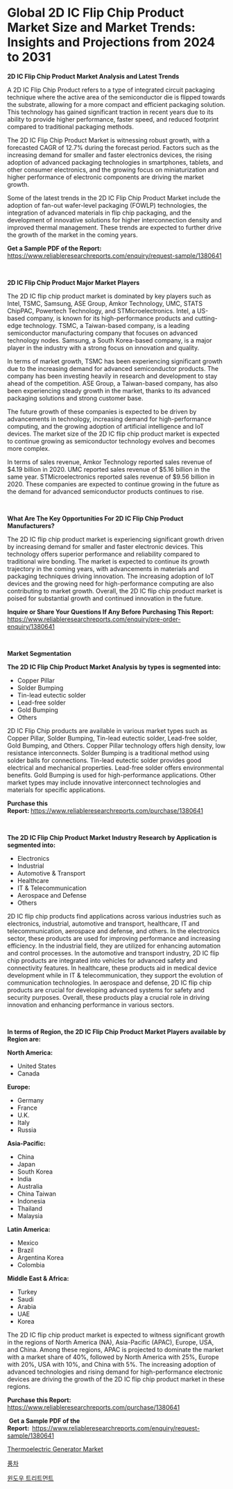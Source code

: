 <p><h1>Global 2D IC Flip Chip Product Market Size and Market Trends: Insights and Projections from 2024 to 2031</h1></p><p><strong>2D IC Flip Chip Product Market Analysis and Latest Trends</strong></p>
<p><p>A 2D IC Flip Chip Product refers to a type of integrated circuit packaging technique where the active area of the semiconductor die is flipped towards the substrate, allowing for a more compact and efficient packaging solution. This technology has gained significant traction in recent years due to its ability to provide higher performance, faster speed, and reduced footprint compared to traditional packaging methods.</p><p>The 2D IC Flip Chip Product Market is witnessing robust growth, with a forecasted CAGR of 12.7% during the forecast period. Factors such as the increasing demand for smaller and faster electronics devices, the rising adoption of advanced packaging technologies in smartphones, tablets, and other consumer electronics, and the growing focus on miniaturization and higher performance of electronic components are driving the market growth.</p><p>Some of the latest trends in the 2D IC Flip Chip Product Market include the adoption of fan-out wafer-level packaging (FOWLP) technologies, the integration of advanced materials in flip chip packaging, and the development of innovative solutions for higher interconnection density and improved thermal management. These trends are expected to further drive the growth of the market in the coming years.</p></p>
<p><strong>Get a Sample PDF of the Report:&nbsp;</strong> <a href="https://www.reliableresearchreports.com/enquiry/request-sample/1380641">https://www.reliableresearchreports.com/enquiry/request-sample/1380641</a></p>
<p>&nbsp;</p>
<p><strong>2D IC Flip Chip Product Major Market Players</strong></p>
<p><p>The 2D IC flip chip product market is dominated by key players such as Intel, TSMC, Samsung, ASE Group, Amkor Technology, UMC, STATS ChipPAC, Powertech Technology, and STMicroelectronics. Intel, a US-based company, is known for its high-performance products and cutting-edge technology. TSMC, a Taiwan-based company, is a leading semiconductor manufacturing company that focuses on advanced technology nodes. Samsung, a South Korea-based company, is a major player in the industry with a strong focus on innovation and quality.</p><p>In terms of market growth, TSMC has been experiencing significant growth due to the increasing demand for advanced semiconductor products. The company has been investing heavily in research and development to stay ahead of the competition. ASE Group, a Taiwan-based company, has also been experiencing steady growth in the market, thanks to its advanced packaging solutions and strong customer base.</p><p>The future growth of these companies is expected to be driven by advancements in technology, increasing demand for high-performance computing, and the growing adoption of artificial intelligence and IoT devices. The market size of the 2D IC flip chip product market is expected to continue growing as semiconductor technology evolves and becomes more complex.</p><p>In terms of sales revenue, Amkor Technology reported sales revenue of $4.19 billion in 2020. UMC reported sales revenue of $5.16 billion in the same year. STMicroelectronics reported sales revenue of $9.56 billion in 2020. These companies are expected to continue growing in the future as the demand for advanced semiconductor products continues to rise.</p></p>
<p>&nbsp;</p>
<p><strong>What Are The Key Opportunities For 2D IC Flip Chip Product Manufacturers?</strong></p>
<p><p>The 2D IC flip chip product market is experiencing significant growth driven by increasing demand for smaller and faster electronic devices. This technology offers superior performance and reliability compared to traditional wire bonding. The market is expected to continue its growth trajectory in the coming years, with advancements in materials and packaging techniques driving innovation. The increasing adoption of IoT devices and the growing need for high-performance computing are also contributing to market growth. Overall, the 2D IC flip chip product market is poised for substantial growth and continued innovation in the future.</p></p>
<p><strong>Inquire or Share Your Questions If Any Before Purchasing This Report:</strong> <a href="https://www.reliableresearchreports.com/enquiry/pre-order-enquiry/1380641">https://www.reliableresearchreports.com/enquiry/pre-order-enquiry/1380641</a></p>
<p>&nbsp;</p>
<p><strong>Market Segmentation</strong></p>
<p><strong>The 2D IC Flip Chip Product Market Analysis by types is segmented into:</strong></p>
<p><ul><li>Copper Pillar</li><li>Solder Bumping</li><li>Tin-lead eutectic solder</li><li>Lead-free solder</li><li>Gold Bumping</li><li>Others</li></ul></p>
<p><p>2D IC Flip Chip products are available in various market types such as Copper Pillar, Solder Bumping, Tin-lead eutectic solder, Lead-free solder, Gold Bumping, and Others. Copper Pillar technology offers high density, low resistance interconnects. Solder Bumping is a traditional method using solder balls for connections. Tin-lead eutectic solder provides good electrical and mechanical properties. Lead-free solder offers environmental benefits. Gold Bumping is used for high-performance applications. Other market types may include innovative interconnect technologies and materials for specific applications.</p></p>
<p><strong>Purchase this Report:&nbsp;</strong><a href="https://www.reliableresearchreports.com/purchase/1380641">https://www.reliableresearchreports.com/purchase/1380641</a></p>
<p>&nbsp;</p>
<p><strong>The 2D IC Flip Chip Product Market Industry Research by Application is segmented into:</strong></p>
<p><ul><li>Electronics</li><li>Industrial</li><li>Automotive & Transport</li><li>Healthcare</li><li>IT & Telecommunication</li><li>Aerospace and Defense</li><li>Others</li></ul></p>
<p><p>2D IC flip chip products find applications across various industries such as electronics, industrial, automotive and transport, healthcare, IT and telecommunication, aerospace and defense, and others. In the electronics sector, these products are used for improving performance and increasing efficiency. In the industrial field, they are utilized for enhancing automation and control processes. In the automotive and transport industry, 2D IC flip chip products are integrated into vehicles for advanced safety and connectivity features. In healthcare, these products aid in medical device development while in IT & telecommunication, they support the evolution of communication technologies. In aerospace and defense, 2D IC flip chip products are crucial for developing advanced systems for safety and security purposes. Overall, these products play a crucial role in driving innovation and enhancing performance in various sectors.</p></p>
<p>&nbsp;</p>
<p><strong>In terms of Region, the 2D IC Flip Chip Product Market Players available by Region are:</strong></p>
<p>
    <p> <strong> North America: </strong>
        <ul>
            <li>United States</li>
            <li>Canada</li>
        </ul>
        </p> 
    <p> <strong> Europe: </strong>
        <ul>
            <li>Germany</li>
            <li>France</li>
            <li>U.K.</li>
            <li>Italy</li>
            <li>Russia</li>
        </ul>
        </p> 
    <p> <strong> Asia-Pacific: </strong>
        <ul>
            <li>China</li>
            <li>Japan</li>
            <li>South Korea</li>
            <li>India</li>
            <li>Australia</li>
            <li>China Taiwan</li>
            <li>Indonesia</li>
            <li>Thailand</li>
            <li>Malaysia</li>
        </ul>
        </p> 
    <p> <strong> Latin America: </strong>
        <ul>
            <li>Mexico</li>
            <li>Brazil</li>
            <li>Argentina Korea</li>
            <li>Colombia</li>
        </ul>
        </p> 
    <p> <strong> Middle East & Africa: </strong>
        <ul>
            <li>Turkey</li>
            <li>Saudi</li>
            <li>Arabia</li>
            <li>UAE</li>
            <li>Korea</li>
        </ul>
    </p>
    </p>
<p><p>The 2D IC flip chip product market is expected to witness significant growth in the regions of North America (NA), Asia-Pacific (APAC), Europe, USA, and China. Among these regions, APAC is projected to dominate the market with a market share of 40%, followed by North America with 25%, Europe with 20%, USA with 10%, and China with 5%. The increasing adoption of advanced technologies and rising demand for high-performance electronic devices are driving the growth of the 2D IC flip chip product market in these regions.</p></p>
<p><strong>Purchase this Report: </strong><a href="https://www.reliableresearchreports.com/purchase/1380641">https://www.reliableresearchreports.com/purchase/1380641</a></p>
<p>&nbsp;<strong>Get a Sample PDF of the Report:&nbsp;&nbsp;</strong><a href="https://www.reliableresearchreports.com/enquiry/request-sample/1380641">https://www.reliableresearchreports.com/enquiry/request-sample/1380641</a></p>
<p><strong></strong></p>
<p><p><a href="https://medium.com/@kaylagreenj1521/thermoelectric-generator-market-size-reveals-the-best-marketing-channels-in-global-industry-6320e3b1dae6">Thermoelectric Generator Market</a></p><p><a href="https://medium.com/@travisohan56562023/%ED%92%8D%EC%B0%A8-%EC%8B%9C%EC%9E%A5-%EC%A7%80%ED%91%9C-%ED%95%B4%EB%8F%85-%EC%8B%9C%EC%9E%A5-%EC%A0%90%EC%9C%A0%EC%9C%A8-%ED%8A%B8%EB%A0%8C%EB%93%9C-%EB%B0%8F-%EC%84%B1%EC%9E%A5-%ED%8C%A8%ED%84%B4-2d53284b04af">풍차</a></p><p><a href="https://medium.com/@pyscho67867/%EC%B0%BD%EB%AC%B8-%EC%B2%98%EB%A6%AC-%EC%8B%9C%EC%9E%A5%EC%9D%80-%EC%8B%9C%EC%9E%A5-%EC%A0%90%EC%9C%A0%EC%9C%A8-%EC%8B%9C%EC%9E%A5-%EB%8F%99%ED%96%A5-%EB%B0%8F-%EC%8B%9C%EC%9E%A5-%EC%84%B1%EC%9E%A5%EC%97%90-%EB%8C%80%ED%95%9C-%EC%A0%95%EB%B3%B4%EB%A5%BC-%EC%A0%9C%EA%B3%B5%ED%95%A9%EB%8B%88%EB%8B%A4-892536c2cb72">윈도우 트리트먼트</a></p></p>